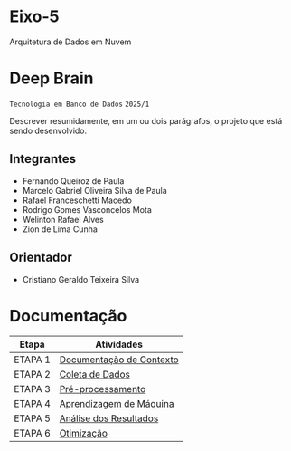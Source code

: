 # Eixo-5
Arquitetura de Dados em Nuvem

# Deep Brain
`Tecnologia em Banco de Dados`
`2025/1`

Descrever resumidamente, em um ou dois parágrafos, o projeto que está sendo desenvolvido.

## Integrantes
* Fernando Queiroz de Paula
* Marcelo Gabriel Oliveira Silva de Paula
* Rafael Franceschetti Macedo
* Rodrigo Gomes Vasconcelos Mota
* Welinton Rafael Alves
* Zion de Lima Cunha

## Orientador
* Cristiano Geraldo Teixeira Silva

# Documentação

| Etapa         | Atividades |
|  :----:   | ----------- |
| ETAPA 1        |[Documentação de Contexto](projeto/README.md) |
| ETAPA 2        |[Coleta de Dados](projeto/coleta_dados.md) |
| ETAPA 3        |[Pré-processamento](projeto/pre_processamento.md) |
| ETAPA 4        |[Aprendizagem de Máquina](projeto/aprendizado_maquina_rev.md)|
| ETAPA 5        |[Análise dos Resultados](projeto/analise_resultados.md) |
| ETAPA 6        |[Otimização](projeto/Otimizacao.md) |
